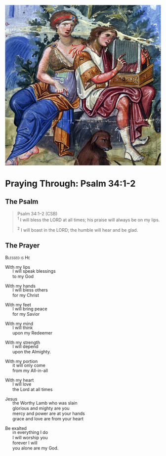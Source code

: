 <img class="intro-right" src="art-paris-psalter.jpg">

<style>
  li {list-style-type: none;}
  p + ul {
    margin-top: -18px;
}
</style>

# Praying Through: Psalm 34:1-2

## The Psalm

>Psalm 34:1–2 (CSB)  
><sup>1</sup> I will bless the LORD at all times; his praise will always be on my lips. 
>
><sup>2</sup> I will boast in the LORD; the humble will hear and be glad.

## The Prayer

<div style="font-variant: small-caps;">
Blessed is He
</div>

With my lips
* I will speak blessings
* to my God

With my hands
* I will bless others
* for my Christ

With my feet
* I will bring peace
* for my Savior

With my mind
* I will think
* upon my Redeemer

With my strength
* I will depend
* upon the Almighty.

With my portion
* it will only come
* from my All-in-all

With my heart
* I will love
* the Lord at all times

Jesus
* the Worthy Lamb who was slain
* glorious and mighty are you
* mercy and power are at your hands
* grace and love are from your heart

Be exalted
* in everything I do
* I will worship you
* forever I will
* you alone are my God.
